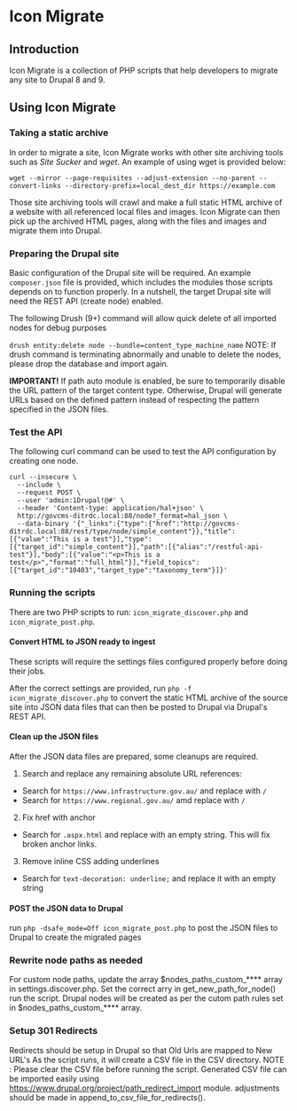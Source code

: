 # Icon Migrate

## Introduction
Icon Migrate is a collection of PHP scripts that help developers to migrate any site to Drupal 8 and 9.

## Using Icon Migrate

### Taking a static archive

In order to migrate a site, Icon Migrate works with other site archiving tools such as *Site Sucker* and *wget*. An example of using wget is provided below:

```wget --mirror --page-requisites --adjust-extension --no-parent --convert-links --directory-prefix=local_dest_dir https://example.com```

Those site archiving tools will crawl and make a full static HTML archive of a website with all referenced local files and images. Icon Migrate can then pick up the archived HTML pages, along with the files and images and migrate them into Drupal.

### Preparing the Drupal site

Basic configuration of the Drupal site will be required. An example ```composer.json``` file is provided, which includes the modules those scripts depends on to function properly. In a nutshell, the target Drupal site will need the REST API (create node) enabled.

The following Drush (9+) command will allow quick delete of all imported nodes for debug purposes

`` drush entity:delete node --bundle=content_type_machine_name ``
NOTE: If drush command is terminating abnormally and unable to delete the nodes, please drop the database and import again.

**IMPORTANT!** If path auto module is enabled, be sure to temporarily disable the URL pattern of the target content type. Otherwise, Drupal will generate URLs based on the defined pattern instead of respecting the pattern specified in the JSON files.

### Test the API
The following curl command can be used to test the API configuration by creating one node.
```
curl --insecure \
  --include \
  --request POST \
  --user 'admin:1Drupal!@#' \
  --header 'Content-type: application/hal+json' \
  http://govcms-ditrdc.local:88/node?_format=hal_json \
  --data-binary '{"_links":{"type":{"href":"http://govcms-ditrdc.local:88/rest/type/node/simple_content"}},"title":[{"value":"This is a test"}],"type":[{"target_id":"simple_content"}],"path":[{"alias":"/restful-api-test"}],"body":[{"value":"<p>This is a test</p>","format":"full_html"}],"field_topics":[{"target_id":"10403","target_type":"taxonomy_term"}]}'
```

### Running the scripts
There are two PHP scripts to run: ```icon_migrate_discover.php``` and ```icon_migrate_post.php```.

#### Convert HTML to JSON ready to ingest

These scripts will require the settings files configured properly before doing their jobs.

After the correct settings are provided, run ```php -f icon_migrate_discover.php``` to convert the static HTML archive of the source site into JSON data files that can then be posted to Drupal via Drupal's REST API.

#### Clean up the JSON files

After the JSON data files are prepared, some cleanups are required.
1. Search and replace any remaining absolute URL references:
- Search for ``https://www.infrastructure.gov.au/`` and replace with ``/``
- Search for ``https://www.regional.gov.au/`` amd replace with ``/``
2. Fix href with anchor 
- Search for ``.aspx.html`` and replace with an empty string. This will fix broken anchor links. 
3. Remove inline CSS adding underlines
- Search for ``text-decoration: underline;`` and replace it with an empty string
#### POST the JSON data to Drupal
 
run ```php -dsafe_mode=Off icon_migrate_post.php``` to post the JSON files to Drupal to create the migrated pages  


### Rewrite node paths as needed
For custom node paths, update the array $nodes_paths_custom_**** array in settings.discover.php. Set the correct arry in get_new_path_for_node() run the script.
Drupal nodes will be created as per the cutom path rules set in $nodes_paths_custom_**** array.


### Setup 301 Redirects
Redirects should be setup in Drupal so that Old Urls are mapped to New URL's
As the script runs, it will create a CSV file in the CSV directory. 
NOTE : Please clear the CSV file before running the script.
Generated CSV file can be imported easily using https://www.drupal.org/project/path_redirect_import module.
adjustments should be made in append_to_csv_file_for_redirects().
